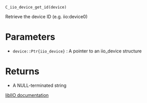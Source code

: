 ```
C_iio_device_get_id(device)
```

Retrieve the device ID (e.g. iio:device0)

# Parameters

  * `device::Ptr{iio_device}` : A pointer to an iio_device structure

# Returns

  * A NULL-terminated string

[libIIO documentation](https://analogdevicesinc.github.io/libiio/master/libiio/group__Device.html#ga9e6610c3dd7cc45bebcc7ed7a1b064c6)
